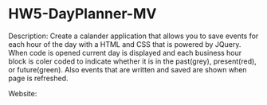 # HW5-DayPlanner-MV
Description: Create a calander application that allows you to save events for each hour of the day with a HTML and CSS that is powered by JQuery. When code is opened current day is displayed and each business hour block is coler coded to indicate whether it is in the past(grey), present(red), or future(green). Also events that are written and saved are shown when page is refreshed.

Website:
